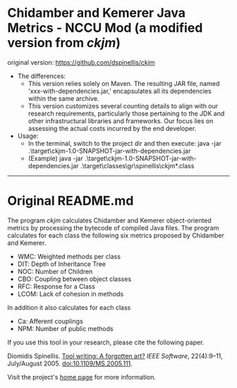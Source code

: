 # Chidamber and Kemerer Java Metrics - NCCU Mod (a modified version from _ckjm_)
original version: https://github.com/dspinellis/ckjm

* The differences:
  * This version relies solely on Maven. The resulting JAR file, named 'xxx-with-dependencies.jar,' encapsulates all its dependencies within the same archive.
  * This version customizes several counting details to align with our research requirements, particularly those pertaining to the JDK and other infrastructural libraries and frameworks. Our focus lies on assessing the actual costs incurred by the end developer.
* Usage: 
  * In the terminal, switch to the project dir and then execute: java -jar .\target\ckjm-1.0-SNAPSHOT-jar-with-dependencies.jar <target to inspect>
  * (Example) java -jar .\target\ckjm-1.0-SNAPSHOT-jar-with-dependencies.jar .\target\classes\gr\spinellis\ckjm\*.class


--- 
# Original README.md

The program _ckjm_ calculates Chidamber and Kemerer object-oriented metrics by processing the bytecode of compiled Java files. The program calculates for each class the following six metrics proposed by Chidamber and Kemerer.

* WMC: Weighted methods per class
* DIT: Depth of Inheritance Tree
* NOC: Number of Children
* CBO: Coupling between object classes
* RFC: Response for a Class
* LCOM: Lack of cohesion in methods

In addition it also calculates for each class

* Ca: Afferent couplings
* NPM: Number of public methods

If you use this tool in your research, please cite the following paper.

Diomidis Spinellis. [Tool writing: A forgotten art?](http://www.spinellis.gr/pubs/jrnl/2005-IEEESW-TotT/html/v22n4.html) _IEEE Software_, 22(4):9–11, July/August 2005. [doi:10.1109/MS.2005.111](http://dx.doi.org/10.1109/MS.2005.111).

Visit the project's [home page](http://www.spinellis.gr/sw/ckjm/) for more information.
